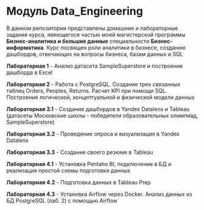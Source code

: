 # Модуль Data_Engineering
В данном репозитории представлены домашние и лабораторные задания курса, явяющегося частью моей магистерской программы **Бизнес-аналитика и большие данные** специальности **Бизнес-информатика**.
Курс посвящен роли аналитики в бизнесе, созданию дашбордов, отвечающих на вопросы бизнеса, базам данных и SQL

**Лабораторная 1** - Анализ датасета SampleSuperstore и построение дашборда в Excel

**Лабораторная 2** - Работа с PostgreSQL. Создание трех связанных таблиц Orders, Peoples, Returns. Расчет KPI при помощи SQL. Построение логической, концептуальной и физической модели данных

**Лабораторная 3.1** - Создание дашбордов в Yandex Datalens и Tableau (датасеты Московские школы - победители образовательных олимпиад, SampleSuperstore)

**Лабораторная 3.2** - Проведение опроса и визуализация в Yandex Datalens

**Лабораторная 3.3** - Создание своего резюме в Tableau

**Лабораторная 4.1** - Установка Pentaho BI, подключение в БД и реализация простой схемы подготовки данных

**Лабораторная 4.2** - Подготовка данных в Tableau Prep

**Лабораторная 4.3** - Установка Airflow через Docker. Анализ данных из БД PostgreSQL (лаб. 2) с помощью Airflow
